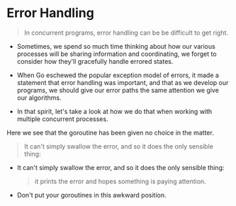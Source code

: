 # Error Handling 
> In concurrent programs, error handling can be be difficult to get right.

- Sometimes, we spend so much time thinking about how our various processes will be sharing information and coordinating, 
we forget to consider how they'll gracefully handle errored states.

- When Go eschewed the popular exception model of errors, it made a statement that error handling was important,
and that as we develop our programs, we should give our error paths the same attention we give our algorithms.

- In that spirit, let's take a look at how we do that when working with multiple concurrent processes.

Here we see that the goroutine has been given no choice in the matter.
>It can't simply swallow the error, and so it does the only sensible thing:

 - It can't simply swallow the error, and so it does the only sensible thing:
    > it prints the error and hopes something is paying attention.
 - Don't put your goroutines in this awkward position.
 
 